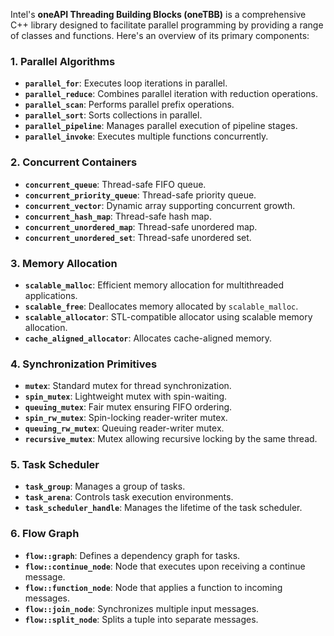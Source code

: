 Intel's **oneAPI Threading Building Blocks (oneTBB)** is a comprehensive C++ library designed to facilitate parallel programming by providing a range of classes and functions. Here's an overview of its primary components:

### 1. **Parallel Algorithms**
- **`parallel_for`**: Executes loop iterations in parallel.
- **`parallel_reduce`**: Combines parallel iteration with reduction operations.
- **`parallel_scan`**: Performs parallel prefix operations.
- **`parallel_sort`**: Sorts collections in parallel.
- **`parallel_pipeline`**: Manages parallel execution of pipeline stages.
- **`parallel_invoke`**: Executes multiple functions concurrently.

### 2. **Concurrent Containers**
- **`concurrent_queue`**: Thread-safe FIFO queue.
- **`concurrent_priority_queue`**: Thread-safe priority queue.
- **`concurrent_vector`**: Dynamic array supporting concurrent growth.
- **`concurrent_hash_map`**: Thread-safe hash map.
- **`concurrent_unordered_map`**: Thread-safe unordered map.
- **`concurrent_unordered_set`**: Thread-safe unordered set.

### 3. **Memory Allocation**
- **`scalable_malloc`**: Efficient memory allocation for multithreaded applications.
- **`scalable_free`**: Deallocates memory allocated by `scalable_malloc`.
- **`scalable_allocator`**: STL-compatible allocator using scalable memory allocation.
- **`cache_aligned_allocator`**: Allocates cache-aligned memory.

### 4. **Synchronization Primitives**
- **`mutex`**: Standard mutex for thread synchronization.
- **`spin_mutex`**: Lightweight mutex with spin-waiting.
- **`queuing_mutex`**: Fair mutex ensuring FIFO ordering.
- **`spin_rw_mutex`**: Spin-locking reader-writer mutex.
- **`queuing_rw_mutex`**: Queuing reader-writer mutex.
- **`recursive_mutex`**: Mutex allowing recursive locking by the same thread.

### 5. **Task Scheduler**
- **`task_group`**: Manages a group of tasks.
- **`task_arena`**: Controls task execution environments.
- **`task_scheduler_handle`**: Manages the lifetime of the task scheduler.

### 6. **Flow Graph**
- **`flow::graph`**: Defines a dependency graph for tasks.
- **`flow::continue_node`**: Node that executes upon receiving a continue message.
- **`flow::function_node`**: Node that applies a function to incoming messages.
- **`flow::join_node`**: Synchronizes multiple input messages.
- **`flow::split_node`**: Splits a tuple into separate messages.

